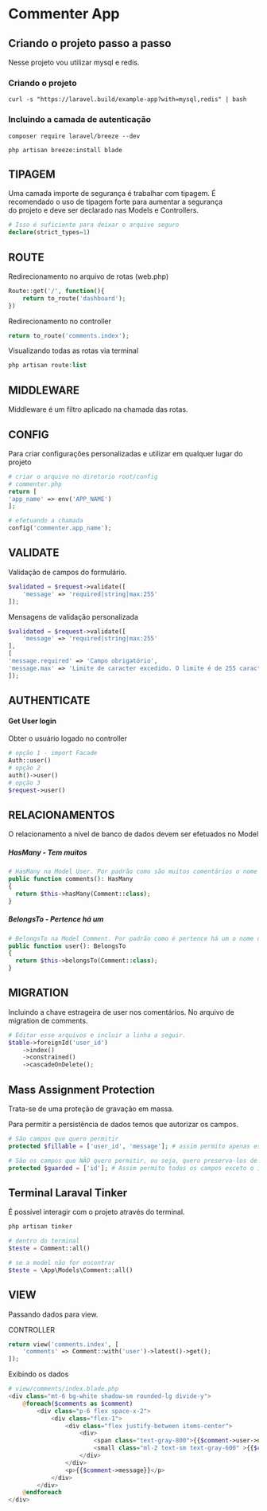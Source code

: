 # Commenter App
## Criando o projeto passo a passo
Nesse projeto vou utilizar mysql e redis.
### Criando o projeto
```shell
curl -s "https://laravel.build/example-app?with=mysql,redis" | bash
```

### Incluindo a camada de autenticação
```shell
composer require laravel/breeze --dev

php artisan breeze:install blade
```


## TIPAGEM
Uma camada importe de segurança é trabalhar com tipagem. É recomendado o uso de tipagem forte para aumentar a segurança                                                                                                                                                     
do projeto e deve ser declarado nas Models e Controllers.
```php
# Isso é suficiente para deixar o arquivo seguro
declare(strict_types=1)
```

## ROUTE
Redirecionamento no arquivo de rotas (web.php)
```php
Route::get('/', function(){
    return to_route('dashboard');
})
```

Redirecionamento no controller
```php
return to_route('comments.index');
```

Visualizando todas as rotas via terminal
```php
php artisan route:list
```

## MIDDLEWARE
Middleware é um filtro aplicado na chamada das rotas.

## CONFIG
Para criar configurações personalizadas e utilizar em qualquer lugar do projeto
```php
# criar o arquivo no diretorio root/config
# commenter.php
return [
'app_name' => env('APP_NAME')
];

# efetuando a chamada
config('commenter.app_name');
```
## VALIDATE
Validação de campos do formulário.
```php
$validated = $request->validate([
    'message' => 'required|string|max:255'
]);
```

Mensagens de validação personalizada
```php
$validated = $request->validate([
    'message' => 'required|string|max:255'
],
[
'message.required' => 'Campo obrigatório',
'message.max' => 'Limite de caracter excedido. O limite é de 255 caracteres'
]);
```

## AUTHENTICATE
#### Get User login
Obter o usuário logado no controller
```php
# opção 1 - import Facade
Auth::user()
# opção 2
auth()->user()
# opção 3
$request->user()
```

## RELACIONAMENTOS
O relacionamento a nível de banco de dados devem ser efetuados no Model
##### HasMany - Tem muitos
```php
# HasMany na Model User. Por padrão como são muitos comentários o nome da função é no plural
public function comments(): HasMany
{
  return $this->hasMany(Comment::class);
}
```
##### BelongsTo - Pertence há um

```php
# BelongsTo na Model Comment. Por padrão como é pertence há um o nome da função é no singular.
public function user(): BelongsTo
{
  return $this->belongsTo(Comment::class);
}
```

## MIGRATION
Incluindo a chave estrageira de user nos comentários. No arquivo de migration de comments.
```php
# Editar esse arquivos e incluir a linha a seguir.
$table->foreignId('user_id')
    ->index()
    ->constrained()
    ->cascadeOnDelete();
```

## Mass Assignment Protection
Trata-se de uma proteção de gravação em massa.

Para permitir a persistência de dados temos que autorizar os campos.
```php
# São campos que quero permitir
protected $fillable = ['user_id', 'message']; # assim permito apenas esses campos

# São os campos que NÃO quero permitir, ou seja, quero preserva-los de alterações.
protected $guarded = ['id']; # Assim permito todos os campos exceto o id
```

## Terminal Laraval Tinker
É possível interagir com o projeto através do terminal.
```php
php artisan tinker

# dentro do terminal
$teste = Comment::all()

# se a model não for encontrar
$teste = \App\Models\Comment::all()
```

## VIEW
Passando dados para view.

CONTROLLER
```php
return view('comments.index', [
    'comments' => Comment::with('user')->latest()->get();
]);
```

Exibindo os dados
```php
# view/comments/index.blade.php
<div class="mt-6 bg-white shadow-sm rounded-lg divide-y">
    @foreach($comments as $comment)
        <div class="p-6 flex space-x-2">
            <div class="flex-1">
                <div class="flex justify-between items-center">
                    <div>
                        <span class="text-gray-800">{{$comment->user->name}}</span>
                        <small class="ml-2 text-sm text-gray-600" >{{$comment->created_at->format('d/m/Y H:i')}}</small>
                    </div>
                </div>
                <p>{{$comment->message}}</p>
            </div>
        </div>
    @endforeach
</div>
```
